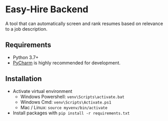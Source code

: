 # Easy-Hire Backend
A tool that can automatically screen and rank resumes based on relevance to a job description.

## Requirements
- Python 3.7+
- [PyCharm](https://www.jetbrains.com/pycharm/download) is highly recommended for development. 

## Installation
- Activate virtual environment
  - Windows Powershell: `venv\Scripts\activate.bat`
  - Windows Cmd: `venv\Scripts\Activate.ps1`
  - Mac / Linux: `source myvenv/bin/activate`
- Install packages with `pip install -r requirements.txt`
